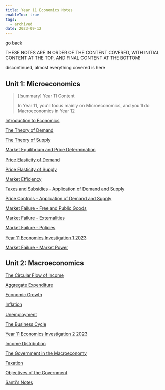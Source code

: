 ```yaml
---
title: Year 11 Economics Notes
enableToc: true
tags:
  - archived
date: 2023-09-12
---
```


[go back](Subjects.md)

THESE NOTES ARE IN ORDER OF THE CONTENT COVERED, WITH INITIAL CONTENT AT THE TOP, AND FINAL CONTENT AT THE BOTTOM!

discontinued, almost everything covered is here

## Unit 1: Microeconomics

> [!summary] Year 11 Content
> 
> In Year 11, you'll focus mainly on Microeconomics, and you'll do Macroeconomics in Year 12

[Introduction to Economics](archive/11Economics/Introduction2Economics.md)

[The Theory of Demand](archive/11Economics/TheTheoryOfDemand.md)

[The Theory of Supply](archive/11Economics/TheTheoryOfSupply.md)

[Market Equilibrium and Price Determination](archive/11Economics/MarketEquilibriumAndPriceDetermination.md)

[Price Elasticity of Demand](archive/11Economics/PriceElasticityOfDemand.md)

[Price Elasticity of Supply](archive/11Economics/PriceElasticityOfSupply.md)

[Market Efficiency](archive/11Economics/MarketEfficiency.md)

[Taxes and Subsidies - Application of Demand and Supply](archive/11Economics/ApplicationOfDemand&Supply-TaxesAndSubsidies.md)

[Price Controls - Application of Demand and Supply](archive/11Economics/ApplicationOfDemandAndSupply-PriceControls.md)

[Market Failure - Free and Public Goods](archive/11Economics/MarketFailure-FreeAndPublicGoods.md)

[Market Failure - Externalities](archive/11Economics/MarketFailure-Externalities)

[Market Failure - Policies](archive/11Economics/MarketFailure-Policies.md)

[Year 11 Economics Investigation 1 2023](archive/11Economics/Investigation1-2023.md)

[Market Failure - Market Power](archive/11Economics/MarketFailure-MarketPower.md)

## Unit 2: Macroeconomics

[The Circular Flow of Income](archive/11Economics/CircularFlowofIncome.md)

[Aggregate Expenditure](archive/11Economics/AggregateExpenditure.md)

[Economic Growth](archive/11Economics/EconomicGrowth.md)

[Inflation](archive/11Economics/Inflation.md)

[Unemployment](archive/11Economics/Unemployment.md)

[The Business Cycle](archive/11Economics/TheBusinessCycle.md)

[Year 11 Economics Investigation 2 2023](archive/11Economics/Investigation2-2023.md)

[Income Distribution](archive/11Economics/IncomeDistribution.md)

[The Government in the Macroeconomy](archive/11Economics/TheGovernmentInTheMacroeconomy.md)

[Taxation](archive/11Economics/Taxation.md)

[Objectives of the Government](archive/11Economics/GovernmentObjectives.md)

[Santi's Notes](archive/11Economics/Santi-sNotes.md)

